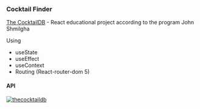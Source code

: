 ### Cocktail Finder

[The CocktailDB](cocktails-finder-react-app.netlify.app) - React educational project according to the program John Shmilgha

Using

- useState
- useEffect
- useContext
- Routing (React-router-dom 5)

#### API

[![thecocktaildb](https://www.thecocktaildb.com/images/logo.png)](https://www.thecocktaildb.com/api.php)
